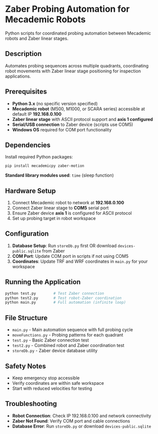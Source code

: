 # Zaber Probing Automation for Mecademic Robots

Python scripts for coordinated probing automation between Mecademic robots and Zaber linear stages.

## Description

Automates probing sequences across multiple quadrants, coordinating robot movements with Zaber linear stage positioning for inspection applications.

## Prerequisites

- **Python 3.x** (no specific version specified)
- **Mecademic robot** (M500, M1000, or SCARA series) accessible at default IP **192.168.0.100**
- **Zaber linear stage** with ASCII protocol support and **axis 1 configured**
- **Serial/USB connection** to Zaber device (scripts use COM5)
- **Windows OS** required for COM port functionality

## Dependencies

Install required Python packages:

```bash
pip install mecademicpy zaber-motion
```

**Standard library modules used**: `time` (sleep function)

## Hardware Setup

1. Connect Mecademic robot to network at **192.168.0.100**
2. Connect Zaber linear stage to **COM5** serial port
3. Ensure Zaber device **axis 1** is configured for ASCII protocol
4. Set up probing target in robot workspace

## Configuration

1. **Database Setup**: Run `storeDb.py` first OR download `devices-public.sqlite` from Zaber
2. **COM Port**: Update COM port in scripts if not using COM5
3. **Coordinates**: Update TRF and WRF coordinates in `main.py` for your workspace

## Running the Application

```bash
python test.py        # Test Zaber connection
python test2.py       # Test robot-Zaber coordination  
python main.py        # Full automation (infinite loop)
```

## File Structure

- `main.py` - Main automation sequence with full probing cycle
- `moveFunctions.py` - Probing patterns for each quadrant
- `test.py` - Basic Zaber connection test
- `test2.py` - Combined robot and Zaber coordination test
- `storeDb.py` - Zaber device database utility

## Safety Notes

- Keep emergency stop accessible
- Verify coordinates are within safe workspace
- Start with reduced velocities for testing

## Troubleshooting

- **Robot Connection**: Check IP 192.168.0.100 and network connectivity
- **Zaber Not Found**: Verify COM port and cable connections
- **Database Error**: Run `storeDb.py` or download `devices-public.sqlite`